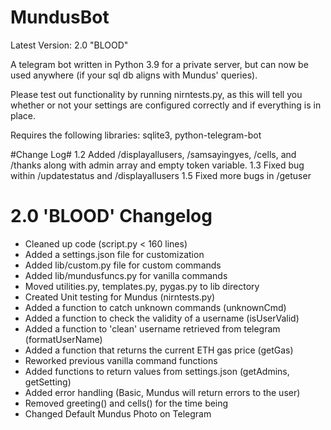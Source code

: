 # MundusBot

Latest Version: 2.0 "BLOOD"

A telegram bot written in Python 3.9 for a private server, but can now be used anywhere (if your sql db aligns with Mundus' queries).

Please test out functionality by running nirntests.py, as this will tell you whether or not your settings are configured correctly
and if everything is in place.

Requires the following libraries: sqlite3, python-telegram-bot

#Change Log#
1.2 Added /displayallusers, /samsayingyes, /cells, and /thanks along with admin array and empty token variable.
1.3 Fixed bug within /updatestatus and /displayallusers
1.5 Fixed more bugs in /getuser

# 2.0 'BLOOD' Changelog
* Cleaned up code (script.py < 160 lines)
* Added a settings.json file for customization
* Added lib/custom.py file for custom commands
* Added lib/mundusfuncs.py for vanilla commands
* Moved utilities.py, templates.py, pygas.py to lib directory
* Created Unit testing for Mundus (nirntests.py)
* Added a function to catch unknown commands (unknownCmd)
* Added a function to check the validity of a username (isUserValid)
* Added a function to 'clean' username retrieved from telegram (formatUserName)
* Added a function that returns the current ETH gas price (getGas)
* Reworked previous vanilla command functions
* Added functions to return values from settings.json (getAdmins, getSetting)
* Added error handling (Basic, Mundus will return errors to the user)
* Removed greeting() and cells() for the time being
* Changed Default Mundus Photo on Telegram
